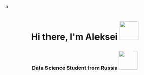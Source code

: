a<h1 align="center">Hi there, I'm Aleksei</a> 
<img src="https://media4.giphy.com/media/v1.Y2lkPTc5MGI3NjExNXF6dHB1NjBuMGhxMXkyZzY1dXFyYm10ZnNldHB2c3ViZzB0bnZteSZlcD12MV9pbnRlcm5hbF9naWZfYnlfaWQmY3Q9cw/T5xJw3MlEZAQ3hyrct/giphy.gif" width="60"/>
<h3 align="center">Data Science Student from Russia</a> 
<img src="https://media4.giphy.com/media/v1.Y2lkPTc5MGI3NjExNnV5Z2s2YTVscXpxbmtlZnAzMTR4d2ppZXBoeDZvczdvN3dtbDR0dyZlcD12MV9pbnRlcm5hbF9naWZfYnlfaWQmY3Q9cw/KzihYbSXWZcu9VVWE0/giphy.gif" width="60"/>



<!--
**Aleksei-Ianin/Aleksei-Ianin** is a ✨ _special_ ✨ repository because its `README.md` (this file) appears on your GitHub profile.

Here are some ideas to get you started:

- 🔭 I’m currently working on ...
- 🌱 I’m currently learning ...
- 👯 I’m looking to collaborate on ...
- 🤔 I’m looking for help with ...
- 💬 Ask me about ...
- 📫 How to reach me: ...
- 😄 Pronouns: ...
- ⚡ Fun fact: ...
-->
